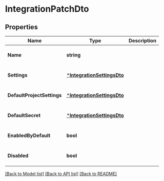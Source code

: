 # IntegrationPatchDto

## Properties
Name | Type | Description | Notes
------------ | ------------- | ------------- | -------------
**Name** | **string** |  | [optional] [default to null]
**Settings** | [***IntegrationSettingsDto**](IntegrationSettingsDto.md) |  | [optional] [default to null]
**DefaultProjectSettings** | [***IntegrationSettingsDto**](IntegrationSettingsDto.md) |  | [optional] [default to null]
**DefaultSecret** | [***IntegrationSettingsDto**](IntegrationSettingsDto.md) |  | [optional] [default to null]
**EnabledByDefault** | **bool** |  | [optional] [default to null]
**Disabled** | **bool** |  | [optional] [default to null]

[[Back to Model list]](../README.md#documentation-for-models) [[Back to API list]](../README.md#documentation-for-api-endpoints) [[Back to README]](../README.md)

